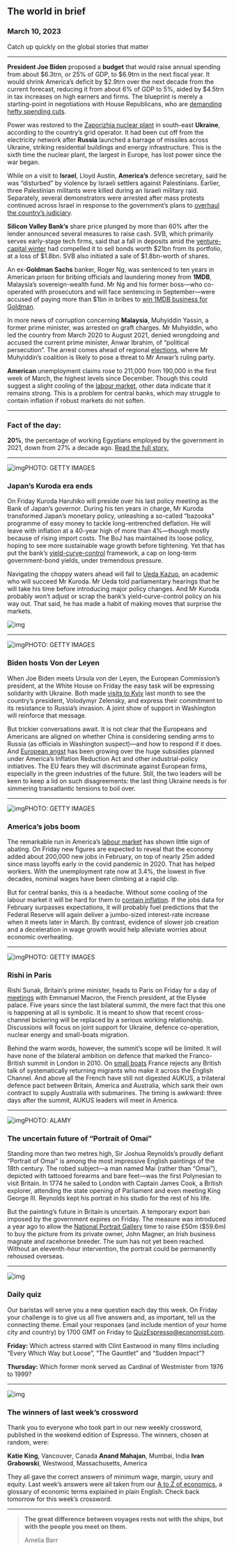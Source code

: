 ## The world in brief

### March 10, 2023

Catch up quickly on the global stories that matter



------



**President Joe Biden** proposed a **budget** that would raise annual spending from about $6.3trn, or 25% of GDP, to $6.9trn in the next fiscal year. It would shrink America’s deficit by $2.9trn over the next decade from the current forecast, reducing it from about 6% of GDP to 5%, aided by $4.5trn in tax increases on high earners and firms. The blueprint is merely a starting-point in negotiations with House Republicans, who are [demanding hefty spending cuts](https://www.economist.com/united-states/2023/02/02/republicans-are-right-that-federal-budgeting-is-a-joke).

Power was restored to the [Zaporizhia nuclear plant](https://www.economist.com/the-economist-explains/2022/08/19/what-is-at-stake-at-ukraines-zaporizhia-nuclear-plant) in south-east **Ukraine**, according to the country’s grid operator. It had been cut off from the electricity network after **Russia** launched a barrage of missiles across Ukraine, striking residential buildings and energy infrastructure. This is the sixth time the nuclear plant, the largest in Europe, has lost power since the war began.

While on a visit to **Israel**, Lloyd Austin, **America’s** defence secretary, said he was “disturbed” by violence by Israeli settlers against Palestinians. Earlier, three Palestinian militants were killed during an Israeli military raid. Separately, *s*everal demonstrators were arrested after mass protests continued across Israel in response to the government’s plans to [overhaul the country’s judiciary](https://www.economist.com/leaders/2023/02/15/israels-proposed-legal-reforms-are-a-dreadful-answer-to-a-real-problem).

**Silicon Valley Bank’s** share price plunged by more than 60% after the lender announced several measures to raise cash. SVB, which primarily serves early-stage tech firms, said that a fall in deposits amid the [venture-capital winter](https://www.economist.com/business/2023/02/26/how-the-titans-of-tech-investing-are-staying-warm-over-the-vc-winter) had compelled it to sell bonds worth $21bn from its portfolio, at a loss of $1.8bn. SVB also initiated a sale of $1.8bn-worth of shares.

An ex-**Goldman Sachs** banker, Roger Ng, was sentenced to ten years in American prison for bribing officials and laundering money from **1MDB**, Malaysia’s sovereign-wealth fund. Mr Ng and his former boss—who co-operated with prosecutors and will face sentencing in September—were accused of paying more than $1bn in bribes to [win 1MDB business for Goldman](https://www.economist.com/finance-and-economics/2018/11/08/the-1mdb-saga-reaches-goldman-sachs).

In more news of corruption concerning **Malaysia**, Muhyiddin Yassin, a former prime minister, was arrested on graft charges. Mr Muhyiddin, who led the country from March 2020 to August 2021, denied wrongdoing and accused the current prime minister, Anwar Ibrahim, of “political persecution”. The arrest comes ahead of regional [elections](https://www.economist.com/asia/2022/11/22/a-hung-parliament-in-malaysia-augurs-more-bad-government-and-instability), where Mr Muhyiddin’s coalition is likely to pose a threat to Mr Anwar’s ruling party.

**American** unemployment claims rose to 211,000 from 190,000 in the first week of March, the highest levels since December. Though this could suggest a slight cooling of the [labour market](https://www.economist.com/finance-and-economics/2023/03/05/can-the-wests-perplexing-employment-miracle-continue), other data indicate that it remains strong. This is a problem for central banks, which may struggle to contain inflation if robust markets do not soften.



------



### **Fact of the day:** 

**20%**, the percentage of working Egyptians employed by the government in 2021, down from 27% a decade ago. [Read the full story.](https://www.economist.com/middle-east-and-africa/2023/03/09/as-they-cut-back-on-hiring-arab-bureaucracies-are-spending-more-to-get-less)



------



![img](https://niceboy.online/insight/public/Espresso/PHOTOS/20230311_dap333.jpg)PHOTO: GETTY IMAGES

### Japan’s Kuroda era ends

On Friday Kuroda Haruhiko will preside over his last policy meeting as the Bank of Japan’s governor. During his ten years in charge, Mr Kuroda transformed Japan’s monetary policy, unleashing a so-called “bazooka” programme of easy money to tackle long-entrenched deflation. He will leave with inflation at a 40-year high of more than 4%—though mostly because of rising import costs. The BoJ has maintained its loose policy, hoping to see more sustainable wage growth before tightening. Yet that has put the bank’s [yield-curve-control](https://www.economist.com/leaders/2023/02/02/the-bank-of-japan-should-stop-defending-its-cap-on-bond-yields) framework, a cap on long-term government-bond yields, under tremendous pressure.

Navigating the choppy waters ahead will fall to [Ueda Kazuo](https://www.economist.com/finance-and-economics/2023/02/14/the-bank-of-japans-new-governor-ueda-kazuo-marks-a-break-with-tradition), an academic who will succeed Mr Kuroda. Mr Ueda told parliamentary hearings that he will take his time before introducing major policy changes. And Mr Kuroda probably won’t adjust or scrap the bank’s yield-curve-control policy on his way out. That said, he has made a habit of making moves that surprise the markets.

![img](https://niceboy.online/insight/public/Espresso/PHOTOS/20230311_DAC434.jpg)



------



![img](https://niceboy.online/insight/public/Espresso/PHOTOS/20230311_dap334.jpg)PHOTO: GETTY IMAGES

### Biden hosts Von der Leyen

When Joe Biden meets Ursula von der Leyen, the European Commission’s president, at the White House on Friday the easy task will be expressing solidarity with Ukraine. Both made [visits to Kyiv](https://www.economist.com/europe/2023/02/20/why-joe-biden-visited-kyiv) last month to see the country’s president, Volodymyr Zelensky, and express their commitment to its resistance to Russia’s invasion. A joint show of support in Washington will reinforce that message.

But trickier conversations await. It is not clear that the Europeans and Americans are aligned on whether China is considering sending arms to Russia (as officials in Washington suspect)—and how to respond if it does. And [European angst](https://www.economist.com/business/2023/02/14/what-european-business-makes-of-the-green-subsidy-race) has been growing over the huge subsidies planned under America’s Inflation Reduction Act and other industrial-policy initiatives. The EU fears they will discriminate against European firms, especially in the green industries of the future. Still, the two leaders will be keen to keep a lid on such disagreements: the last thing Ukraine needs is for simmering transatlantic tensions to boil over.



------



![img](https://niceboy.online/insight/public/Espresso/PHOTOS/20230311_dap335.jpg)PHOTO: GETTY IMAGES

### America’s jobs boom

The remarkable run in America’s [labour market](https://www.economist.com/graphic-detail/2023/01/24/where-have-all-americas-workers-gone) has shown little sign of abating. On Friday new figures are expected to reveal that the economy added about 200,000 new jobs in February, on top of nearly 25m added since mass layoffs early in the covid pandemic in 2020. That has helped workers. With the unemployment rate now at 3.4%, the lowest in five decades, nominal wages have been climbing at a rapid clip.

But for central banks, this is a headache. Without some cooling of the labour market it will be hard for them to [contain inflation](https://www.economist.com/leaders/2023/03/08/a-stubbornly-strong-economy-complicates-the-fight-against-inflation). If the jobs data for February surpasses expectations, it will probably fuel predictions that the Federal Reserve will again deliver a jumbo-sized interest-rate increase when it meets later in March. By contrast, evidence of slower job creation and a deceleration in wage growth would help alleviate worries about economic overheating.



------



![img](https://niceboy.online/insight/public/Espresso/PHOTOS/20230311_dap332.jpg)PHOTO: GETTY IMAGES

### Rishi in Paris

Rishi Sunak, Britain’s prime minister, heads to Paris on Friday for a day of [meetings](https://www.economist.com/britain/2023/03/02/can-britain-and-france-put-their-differences-behind-them) with Emmanuel Macron, the French president, at the Elysée palace. Five years since the last bilateral summit, the mere fact that this one is happening at all is symbolic. It is meant to show that recent cross-channel bickering will be replaced by a serious working relationship. Discussions will focus on joint support for Ukraine, defence co-operation, nuclear energy and small-boats migration.

Behind the warm words, however, the summit’s scope will be limited. It will have none of the bilateral ambition on defence that marked the Franco-British summit in London in 2010. On [small boats](https://www.economist.com/britain/2023/03/07/britains-new-plan-to-stop-the-boats) France rejects any British talk of systematically returning migrants who make it across the English Channel. And above all the French have still not digested AUKUS, a trilateral defence pact between Britain, America and Australia, which sank their own contract to supply Australia with submarines. The timing is awkward: three days after the summit, AUKUS leaders will meet in America.



------



![img](https://niceboy.online/insight/public/Espresso/PHOTOS/20230311_dap331.jpg)PHOTO: ALAMY

### The uncertain future of “Portrait of Omai”

Standing more than two metres high, Sir Joshua Reynolds’s proudly defiant “Portrait of Omai” is among the most impressive English paintings of the 18th century. The robed subject—a man named Mai (rather than “Omai”), depicted with tattooed forearms and bare feet—was the first Polynesian to visit Britain. In 1774 he sailed to London with Captain James Cook, a British explorer, attending the state opening of Parliament and even meeting King George III. Reynolds kept his portrait in his studio for the rest of his life.

But the painting’s future in Britain is uncertain. A temporary export ban imposed by the government expires on Friday. The measure was introduced a year ago to allow the [National Portrait Gallery](https://www.economist.com/the-world-ahead/2022/11/18/after-the-pandemic-a-feast-of-great-art-shows-is-coming) time to raise £50m ($59.6m) to buy the picture from its private owner, John Magner, an Irish business magnate and racehorse breeder. The sum has not yet been reached. Without an eleventh-hour intervention, the portrait could be permanently rehoused overseas.



------



![img](https://niceboy.online/insight/public/Espresso/PHOTOS/QuizNEW_113.jpeg)

### Daily quiz

Our baristas will serve you a new question each day this week. On Friday your challenge is to give us all five answers and, as important, tell us the connecting theme. Email your responses (and include mention of your home city and country) by 1700 GMT on Friday to [QuizEspresso@economist.com](https://mail.google.com/mail/?view=cm&fs=1&tf=1&to=QuizEspresso@economist.com).

**Friday:** Which actress starred with Clint Eastwood in many films including “Every Which Way but Loose”, “The Gauntlet” and “Sudden Impact”?

**Thursday:** Which former monk served as Cardinal of Westmister from 1976 to 1999?



------



![img](https://niceboy.online/insight/public/Espresso/PHOTOS/Crossword_14.jpg)

### The winners of last week’s crossword

Thank you to everyone who took part in our new weekly crossword, published in the weekend edition of Espresso. The winners, chosen at random, were:

**Katie King**, Vancouver, Canada
**Anand Mahajan**, Mumbai, India
**Ivan Grabowski**, Westwood, Massachusetts, America

They all gave the correct answers of minimum wage, margin, usury and equity. Last week’s answers were all taken from our [A to Z of economics](https://www.economist.com/economics-a-to-z), a glossary of economic terms explained in plain English. Check back tomorrow for this week’s crossword.



------



> **The great difference between voyages rests not with the ships, but with the people you meet on them.**
>
> Amelia Barr



